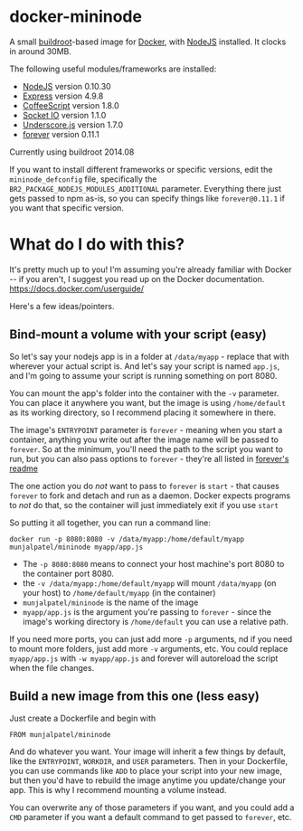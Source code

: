 docker-mininode
=============

A small [buildroot](http://buildroot.uclibc.org/)-based image for [Docker](http://docker.io/), with [NodeJS](http://nodejs.org/) installed. It clocks in around 30MB.

The following useful modules/frameworks are installed:

* [NodeJS](http://nodejs.org) version 0.10.30
* [Express](http://expressjs.com/) version 4.9.8
* [CoffeeScript](http://coffeescript.org/) version 1.8.0
* [Socket IO](http://socket.io/) version 1.1.0
* [Underscore.js](http://underscorejs.org/) version 1.7.0
* [forever](https://github.com/nodejitsu/forever) version 0.11.1

Currently using buildroot 2014.08

If you want to install different frameworks or specific versions, edit the
`mininode_defconfig` file, specifically the `BR2_PACKAGE_NODEJS_MODULES_ADDITIONAL` parameter. Everything there just gets passed to npm as-is, so you can
specify things like `forever@0.11.1` if you want that specific version.

# What do I do with this?

It's pretty much up to you! I'm assuming you're already familiar with Docker --
if you aren't, I suggest you read up on the Docker documentation.
https://docs.docker.com/userguide/

Here's a few ideas/pointers.

## Bind-mount a volume with your script (easy)

So let's say your nodejs app is in a folder at `/data/myapp` - replace that with wherever 
your actual script is. And let's say your script is named `app.js`, and I'm going to assume 
your script is running something on port 8080.

You can mount the app's folder into the container with the `-v` parameter. You can place it 
anywhere you want, but the image is using `/home/default` as its working directory, so I 
recommend placing it somewhere in there.

The image's `ENTRYPOINT` parameter is `forever` - meaning when you start a container, anything 
you write out after the image name will be passed to `forever`. So at the minimum, you'll need 
the path to the script you want to run, but you can also pass options to `forever` - they're all 
listed in [forever's readme](https://github.com/nodejitsu/forever/blob/master/README.md)

The one action you do *not* want to pass to `forever` is `start` - that causes `forever` to fork 
and detach and run as a daemon. Docker expects programs to *not* do that, so the container will 
just immediately exit if you use `start`

So putting it all together, you can run a command line:

`docker run -p 8080:8080 -v /data/myapp:/home/default/myapp munjalpatel/mininode myapp/app.js`

* The `-p 8080:8080` means to connect your host machine's port 8080 to the container port 8080.
* the `-v /data/myapp:/home/default/myapp` will mount `/data/myapp` (on your host) to `/home/default/myapp` (in the container)
* `munjalpatel/mininode` is the name of the image
* `myapp/app.js` is the argument you're passing to `forever` - since the image's working directory is `/home/default` you can use a relative path.

If you need more ports, you can just add more `-p` arguments, nd if you need to mount more 
folders, just add more `-v` arguments, etc. You could replace `myapp/app.js` with `-w myapp/app.js` 
and forever will autoreload the script when the file changes.


## Build a new image from this one (less easy)

Just create a Dockerfile and begin with

```
FROM munjalpatel/mininode
```

And do whatever you want. Your image will inherit a few things by default, like 
the `ENTRYPOINT`, `WORKDIR`, and `USER` parameters. Then in your Dockerfile, you can use 
commands like `ADD` to place your script into your new image, but then you'd have to
rebuild the image anytime you update/change your app. This is why I recommend mounting a volume
instead.

You can overwrite any of those parameters if you want, and you could add a `CMD` parameter 
if you want a default command to get passed to `forever`, etc.
